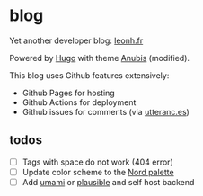 # blog

Yet another developer blog: [leonh.fr](https://leonh.fr/)

Powered by [Hugo](https://gohugo.io/) with theme [Anubis](https://github.com/Mitrichius/hugo-theme-anubis) (modified).

This blog uses Github features extensively:

- Github Pages for hosting
- Github Actions for deployment
- Github issues for comments (via [utteranc.es](https://utteranc.es/))

## todos

- [ ] Tags with space do not work (404 error)
- [ ] Update color scheme to the [Nord palette](https://github.com/arcticicestudio/nord)
- [ ] Add [umami](https://github.com/umami-software/umami) or [plausible](https://github.com/plausible/analytics) and self host backend
